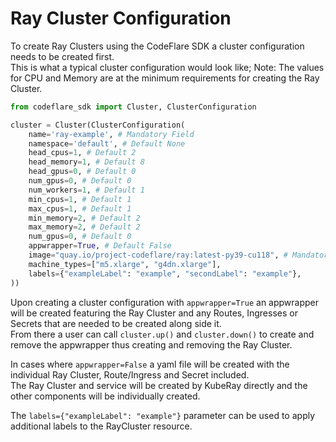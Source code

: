 # Ray Cluster Configuration

To create Ray Clusters using the CodeFlare SDK a cluster configuration needs to be created first.<br>
This is what a typical cluster configuration would look like; Note: The values for CPU and Memory are at the minimum requirements for creating the Ray Cluster.

```python
from codeflare_sdk import Cluster, ClusterConfiguration

cluster = Cluster(ClusterConfiguration(
    name='ray-example', # Mandatory Field
    namespace='default', # Default None
    head_cpus=1, # Default 2
    head_memory=1, # Default 8
    head_gpus=0, # Default 0
    num_gpus=0, # Default 0
    num_workers=1, # Default 1
    min_cpus=1, # Default 1
    max_cpus=1, # Default 1
    min_memory=2, # Default 2
    max_memory=2, # Default 2
    num_gpus=0, # Default 0
    appwrapper=True, # Default False
    image="quay.io/project-codeflare/ray:latest-py39-cu118", # Mandatory Field
    machine_types=["m5.xlarge", "g4dn.xlarge"],
    labels={"exampleLabel": "example", "secondLabel": "example"},
))
```

Upon creating a cluster configuration with `appwrapper=True` an appwrapper will be created featuring the Ray Cluster and any Routes, Ingresses or Secrets that are needed to be created along side it.<br>
From there a user can call `cluster.up()` and `cluster.down()` to create and remove the appwrapper thus creating and removing the Ray Cluster.

In cases where `appwrapper=False` a yaml file will be created with the individual Ray Cluster, Route/Ingress and Secret included.<br>
The Ray Cluster and service will be created by KubeRay directly and the other components will be individually created.

The `labels={"exampleLabel": "example"}` parameter can be used to apply additional labels to the RayCluster resource.

